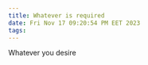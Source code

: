 ```yaml
---
title: Whatever is required
date: Fri Nov 17 09:20:54 PM EET 2023
tags: 
---
```


Whatever you desire
